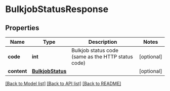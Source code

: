 # BulkjobStatusResponse

## Properties
Name | Type | Description | Notes
------------ | ------------- | ------------- | -------------
**code** | **int** | Bulkjob status code (same as the HTTP status code) | [optional] 
**content** | [**BulkjobStatus**](BulkjobStatus.md) |  | [optional] 

[[Back to Model list]](../README.md#documentation-for-models) [[Back to API list]](../README.md#documentation-for-api-endpoints) [[Back to README]](../README.md)



